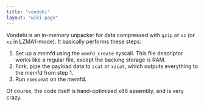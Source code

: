 ```yaml
---
title: "vondehi"
layout: "wiki-page"
---
```


Vondehi is an in-memory unpacker for data compressed with `gzip` or `xz` (or
`xz` in LZMA1-mode). It basically performs these steps:

1. Set up a memfd using the `memfd_create` syscall. This file descriptor works
   like a regular file, except the backing storage is RAM.
2. Fork, pipe the payload data to `zcat` or `xzcat`, which outputs everything
   to the memfd from step 1.
3. Run `execveat` on the memfd.

Of course, the code itself is hand-optimized x86 assembly, and is very crazy.


